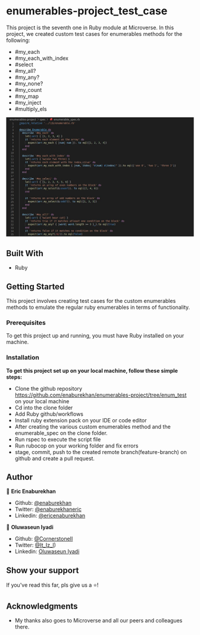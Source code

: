 # enumerables-project_test_case
This project is the seventh one in Ruby module at Microverse. In this project, we created custom test cases for enumerables methods for the following:
- #my_each
- #my_each_with_index
- #select
- #my_all?
- #my_any?
- #my_none?
- #my_count
- #my_map
- #my_inject
- #multiply_els

![onlineCodingDirectory-screen-shot](./readme.png)


## Built With

- Ruby



## Getting Started

This project involves creating test cases for the custom enumerables methods to emulate the regular ruby enumerables in terms of functionality. 

### Prerequisites

To get this project up and running, you must have Ruby installed on your machine.

### Installation

**To get this project set up on your local machine, follow these simple steps:**

- Clone the github repository https://github.com/enaburekhan/enumerables-project/tree/enum_test on your local machine
- Cd into the clone folder  
- Add Ruby github/workflows
- Install ruby extension pack on your IDE or code editor
- After creating the various custom enumerables method and the enumerable_spec on the clone folder.
- Run rspec to execute the script file
- Run rubocop on your working folder and fix errors
- stage, commit, push to the created remote branch(feature-branch) on github and create a pull request.


## Author

👤 **Eric Enaburekhan**

- Github: [@enaburekhan](https://github.com/enaburekhan)
- Twitter: [@enaburekhaneric](https://twitter.com/enaburekhaneric)
- Linkedin: [@ericenaburekhan](https://www.linkedin.com/in/eric-enaburekhan-801a28100/)

👤 **Oluwaseun Iyadi**

- Github: [@CornerstoneII](https://github.com/CornerstoneII)
- Twitter: [@It_Iz_I](https://twitter.com/It_Iz_I))
- Linkedin: [Oluwaseun Iyadi](https://www.linkedin.com/in/oluwaseun-iyadi-773584b4/)


## Show your support

If you've read this far, pls give us a ⭐️!

## Acknowledgments

- My thanks also goes to Microverse and all our peers and colleagues there.

